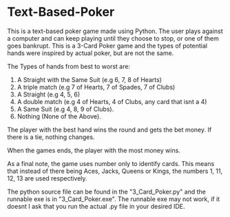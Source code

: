 # Text-Based-Poker


This is a text-based poker game made using Python. The user plays against a computer and can keep playing until they choose to stop, or one of them goes bankrupt. This is a 3-Card Poker game and the types of potential hands were inspired by actual poker, but are not the same.

The Types of hands from best to worst are:
1. A Straight with the Same Suit (e.g 6, 7, 8 of Hearts)
2. A triple match (e.g 7 of Hearts, 7 of Spades, 7 of Clubs)
3. A Straight (e.g 4, 5, 6)
4. A double match (e.g 4 of Hearts, 4 of Clubs, any card that isnt a 4)
5. A Same Suit (e.g 4, 8, 9 of Clubs).
6. Nothing (None of the Above).

The player with the best hand wins the round and gets the bet money. If there is a tie, nothing changes.

When the games ends, the player with the most money wins.

As a final note, the game uses number only to identify cards. This means that instead of there being Aces, Jacks, Queens or Kings, the numbers 1, 11, 12, 13 are used respectively.


The python source file can be found in the "3_Card_Poker.py" and the runnable exe is in "3_Card_Poker.exe". The runnable exe may not work, if it doesnt I ask that you run the actual .py file in your desired IDE.
